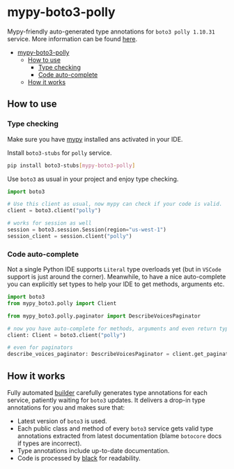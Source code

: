 # mypy-boto3-polly

Mypy-friendly auto-generated type annotations for `boto3 polly 1.10.31` service.
More information can be found [here](https://github.com/vemel/mypy_boto3).

- [mypy-boto3-polly](#mypy-boto3-polly)
  - [How to use](#how-to-use)
    - [Type checking](#type-checking)
    - [Code auto-complete](#code-auto-complete)
  - [How it works](#how-it-works)

## How to use

### Type checking

Make sure you have [mypy](https://github.com/python/mypy) installed ans activated in your IDE.

Install `boto3-stubs` for `polly` service.

```bash
pip install boto3-stubs[mypy-boto3-polly]
```

Use `boto3` as usual in your project and enjoy type checking.

```python
import boto3

# Use this client as usual, now mypy can check if your code is valid.
client = boto3.client("polly")

# works for session as well
session = boto3.session.Session(region="us-west-1")
session_client = session.client("polly")

```

### Code auto-complete

Not a single Python IDE supports `Literal` type overloads yet (but in `VSCode` support is just around the corner).
Meanwhile, to have a nice auto-complete you can explicitly set types to help your IDE to get methods, arguments etc.

```python
import boto3
from mypy_boto3.polly import Client

from mypy_boto3.polly.paginator import DescribeVoicesPaginator

# now you have auto-complete for methods, arguments and even return types
client: Client = boto3.client("polly")

# even for paginators
describe_voices_paginator: DescribeVoicesPaginator = client.get_paginator("describe_voices")
```

## How it works

Fully automated [builder](https://github.com/vemel/mypy_boto3) carefully generates
type annotations for each service, patiently waiting for `boto3` updates. It delivers
a drop-in type annotations for you and makes sure that:

- Latest version of `boto3` is used.
- Each public class and method of every `boto3` service gets valid type annotations
  extracted from latest documentation (blame `botocore` docs if types are incorrect).
- Type annotations include up-to-date documentation.
- Code is processed by [black](https://github.com/psf/black) for readability.